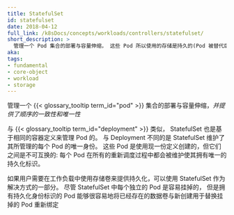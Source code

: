 ```yaml
---
title: StatefulSet
id: statefulset
date: 2018-04-12
full_link: /k8sDocs/concepts/workloads/controllers/statefulset/
short_description: >
  管理一个 Pod 集合的部署与容量伸缩， 这些 Pod 所以使用的存储是持久的(Pod 被替代后，新的 Pod 继承老 Pod 的存储)， Pod 的标识也是持久化的(重建 Pod 后名字不会变)
aka:
tags:
- fundamental
- core-object
- workload
- storage
---
```

管理一个 {{< glossary_tooltip term_id="pod" >}} 集合的部署与容量伸缩，*并提供了顺序的一致性和唯一性*
<!--more-->

与 {{< glossary_tooltip term_id="deployment" >}} 类似， StatefulSet 也是基于相同的容器定义来管理 Pod 的。
与 Deployment 不同的是 StatefulSet 维护了其所管理的每个 Pod 的唯一身份。 这些 Pod 是使用现一份定义创建的，但它们之间是不可互换的:
每个 Pod 在所有的重新调度过程中都会被维护使其拥有唯一的持久化标识。

如果用户需要在工作负载中使用存储卷来提供持久化，可以使用 StatefulSet 作为解决方式的一部分。 尽管 StatefulSet 中每个独立的 Pod 是容易挂掉的，
但是拥有持久化身份标识的 Pod 能够很容易地将已经存在的数据卷与新创建用于替换挂掉的 Pod 重新绑定
